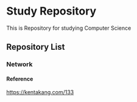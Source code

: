 # Study Repository

This is Repository for studying Computer Science

## Repository List

### Network

#### Reference

https://kentakang.com/133
